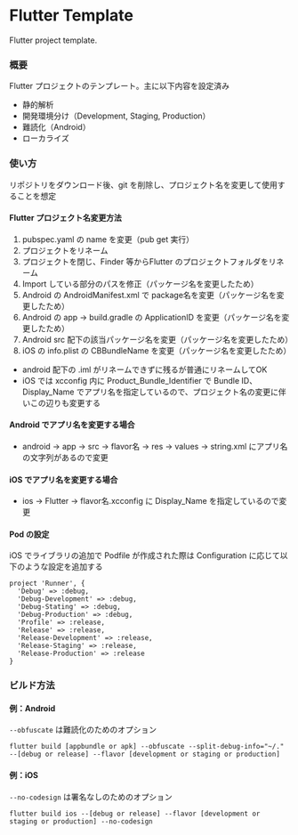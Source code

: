 # Flutter Template

Flutter project template.

### 概要
Flutter プロジェクトのテンプレート。主に以下内容を設定済み

- 静的解析
- 開発環境分け（Development, Staging, Production）
- 難読化（Android）
- ローカライズ

### 使い方
リポジトリをダウンロード後、git を削除し、プロジェクト名を変更して使用することを想定

#### Flutter プロジェクト名変更方法

1. pubspec.yaml の name を変更（pub get 実行）
2. プロジェクトをリネーム
3. プロジェクトを閉じ、Finder 等からFlutter のプロジェクトフォルダをリネーム
4. Import している部分のパスを修正（パッケージ名を変更したため）
5. Android の AndroidManifest.xml で package名を変更（パッケージ名を変更したため）
6. Android の app -> build.gradle の ApplicationID を変更（パッケージ名を変更したため）
7. Android src 配下の該当パッケージ名を変更（パッケージ名を変更したため）
8. iOS の info.plist の CBBundleName を変更（パッケージ名を変更したため）

- android 配下の .iml がリネームできずに残るが普通にリネームしてOK
- iOS では xcconfig 内に Product_Bundle_Identifier で Bundle ID、Display_Name でアプリ名を指定しているので、プロジェクト名の変更に伴いこの辺りも変更する

#### Android でアプリ名を変更する場合
* android -> app -> src -> flavor名 -> res -> values -> string.xml にアプリ名の文字列があるので変更

#### iOS でアプリ名を変更する場合
* ios -> Flutter -> flavor名.xcconfig に Display_Name を指定しているので変更

#### Pod の設定
iOS でライブラリの追加で Podfile が作成された際は Configuration に応じて以下のような設定を追加する

```
project 'Runner', {
  'Debug' => :debug,
  'Debug-Development' => :debug,
  'Debug-Stating' => :debug,
  'Debug-Production' => :debug,
  'Profile' => :release,
  'Release' => :release,
  'Release-Development' => :release,
  'Release-Staging' => :release,
  'Release-Production' => :release
}
```

### ビルド方法
#### 例：Android
`--obfuscate` は難読化のためのオプション

```
flutter build [appbundle or apk] --obfuscate --split-debug-info="~/." --[debug or release] --flavor [development or staging or production]
```

#### 例：iOS
`--no-codesign` は署名なしのためのオプション

```
flutter build ios --[debug or release] --flavor [development or staging or production] --no-codesign
```
